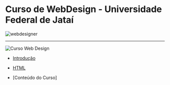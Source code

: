 # Curso de WebDesign - Universidade Federal de Jataí
![webdesigner](https://user-images.githubusercontent.com/81576640/220621669-df2f00d1-7b0e-4863-98ab-941083c2caa9.png)


----


![Curso Web Design](https://user-images.githubusercontent.com/81576640/220622061-82808e09-87b7-46c0-9f49-3eb9f6049264.png)


- [Introdução](documentos/introdução.md)
- [HTML]()

- [Conteúdo do Curso]
  

